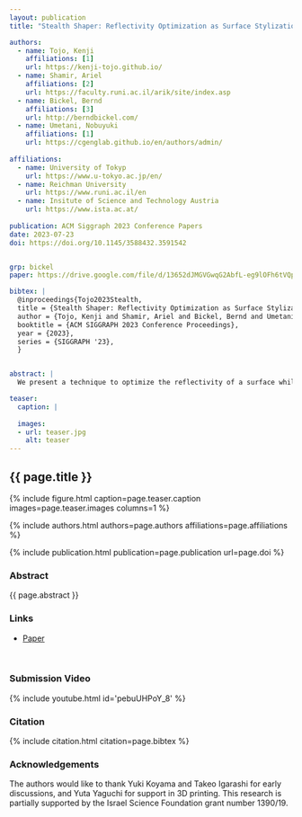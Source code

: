 ```yaml
---
layout: publication
title: "Stealth Shaper: Reflectivity Optimization as Surface Stylization"

authors:
  - name: Tojo, Kenji
    affiliations: [1]
    url: https://kenji-tojo.github.io/
  - name: Shamir, Ariel
    affiliations: [2]
    url: https://faculty.runi.ac.il/arik/site/index.asp
  - name: Bickel, Bernd
    affiliations: [3]
    url: http://berndbickel.com/
  - name: Umetani, Nobuyuki
    affiliations: [1]
    url: https://cgenglab.github.io/en/authors/admin/
    
affiliations:
  - name: University of Tokyp
    url: https://www.u-tokyo.ac.jp/en/
  - name: Reichman University
    url: https://www.runi.ac.il/en
  - name: Insitute of Science and Technology Austria 
    url: https://www.ista.ac.at/
    
publication: ACM Siggraph 2023 Conference Papers
date: 2023-07-23
doi: https://doi.org/10.1145/3588432.3591542


grp: bickel
paper: https://drive.google.com/file/d/13652dJMGVGwqG2AbfL-eg9lOFh6tVQpA/view?usp=sharing

bibtex: |
  @inproceedings{Tojo2023Stealth,
  title = {Stealth Shaper: Reflectivity Optimization as Surface Stylization},
  author = {Tojo, Kenji and Shamir, Ariel and Bickel, Bernd and Umetani, Nobuyuki},
  booktitle = {ACM SIGGRAPH 2023 Conference Proceedings},
  year = {2023},
  series = {SIGGRAPH '23},
  }


abstract: |
  We present a technique to optimize the reflectivity of a surface while preserving its overall shape. The naïve optimization of the mesh vertices using the gradients of reflectivity simulations results in undesirable distortion. In contrast, our robust formulation optimizes the surface normal as an independent variable that bridges the reflectivity term with differential rendering, and the regularization term with as-rigid-as-possible elastic energy. We further adaptively subdivide the input mesh to improve the convergence. Consequently, our method can minimize the retroreflectivity of a wide range of input shapes, resulting in sharply creased shapes ubiquitous among stealth aircraft and Sci-Fi vehicles. Furthermore, by changing the reward for the direction of the outgoing light directions, our method can be applied to other reflectivity design tasks, such as the optimization of architectural walls to concentrate light in a specific region. We have tested the proposed method using light-transport simulations and real-world 3D-printed objects.

teaser:
  caption: |
    
  images:
  - url: teaser.jpg
    alt: teaser
---
```


## {{ page.title }}

{% include figure.html caption=page.teaser.caption images=page.teaser.images columns=1 %}

{% include authors.html authors=page.authors affiliations=page.affiliations %}

{% include publication.html publication=page.publication url=page.doi %}


### Abstract

{{ page.abstract }}

### Links

* [Paper](https://drive.google.com/file/d/13652dJMGVGwqG2AbfL-eg9lOFh6tVQpA/view?usp=sharing)
<br>

### Submission Video

{% include youtube.html id='pebuUHPoY_8' %}

### Citation

{% include citation.html citation=page.bibtex %}

### Acknowledgements

The authors would like to thank Yuki Koyama and Takeo Igarashi for early discussions, and Yuta Yaguchi for support in 3D printing. This research is partially supported by the Israel Science Foundation grant number 1390/19.
